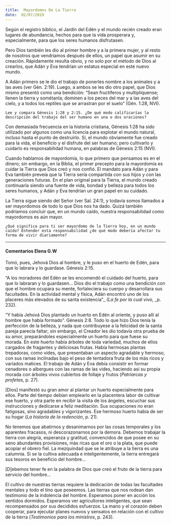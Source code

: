```yaml
---
title:  Mayordomos De La Tierra
date:  02/07/2019
---
```


Según el registro bíblico, el Jardín del Edén y el mundo recién creado eran lugares de abundancia, hechos para que la vida prosperara y, especialmente, para que los seres humanos disfrutasen.

Pero Dios también les dio al primer hombre y a la primera mujer, y al resto de nosotros que vendríamos después de ellos, un papel que asumir en su creación. Rápidamente resulta obvio, y no solo por el método de Dios al crearlos, que Adán y Eva tendrían un estatus especial en este nuevo mundo.

A Adán primero se le dio el trabajo de ponerles nombre a los animales y a las aves (ver Gén. 2:19). Luego, a ambos se les dio otro papel, que Dios mismo presentó como una bendición: “Sean fructíferos y multiplíquense; llenen la tierra y sométanla; dominen a los peces del mar y a las aves del cielo, y a todos los reptiles que se arrastran por el suelo” (Gén. 1:28, NVI).

`Lee y compara Génesis 1:28 y 2:15. ¿De qué modo calificarías la descripción del trabajo del ser humano en una o dos oraciones?`

Con demasiada frecuencia en la historia cristiana, Génesis 1:28 ha sido utilizado por algunos como una licencia para explotar el mundo natural, incluso hasta el punto de destruirlo. Sí, el mundo obviamente fue creado para la vida, el beneficio y el disfrute del ser humano; pero cultivarlo y cuidarlo es responsabilidad humana, en palabras de Génesis 2:15 (NVI).

Cuando hablamos de mayordomía, lo que primero que pensamos es en el dinero; sin embargo, en la Biblia, el primer precepto para la mayordomía es cuidar la Tierra que Dios creó y nos confió. El mandato para Adán y para Eva también preveía que la Tierra sería compartida con sus hijos y con las generaciones futuras. En el plan original para la Tierra, el mundo creado continuaría siendo una fuente de vida, bondad y belleza para todos los seres humanos, y Adán y Eva tendrían un gran papel en su cuidado.

La Tierra sigue siendo del Señor (ver Sal. 24:1), y todavía somos llamados a ser mayordomos de todo lo que Dios nos ha dado. Quizá también podríamos concluir que, en un mundo caído, nuestra responsabilidad como mayordomos es aún mayor.

`¿Qué significa para ti ser mayordomo de la Tierra hoy, en un mundo caído? Entender esta responsabilidad ¿de qué modo debería afectar tu forma de vivir diariamente?`

---

#### Comentarios Elena G.W

Tomó, pues, Jehová Dios al hombre, y le puso en el huerto de Edén, para que lo labrara y lo guardase. Génesis 2:15.

“A los moradores del Edén se les encomendó el cuidado del huerto, para que lo labraran y lo guardasen… Dios dio el trabajo como una bendición con que el hombre ocupara su mente, fortaleciera su cuerpo y desarrollara sus facultades. En la actividad mental y física, Adán encontró uno de los placeres más elevados de su santa existencia”_ _(_La fe por la cual vivo_,_ _p. 232).

“Y había Jehová Dios plantado un huerto en Edén al oriente, y puso allí al hombre que había formado”. Génesis 2:8. Todo lo que hizo Dios tenía la perfección de la belleza, y nada que contribuyese a la felicidad de la santa pareja parecía faltar; sin embargo, el Creador les dio todavía otra prueba de su amor, preparándoles especialmente un huerto para que fuese su morada. En este huerto había árboles de toda variedad, muchos de ellos cargados de fragantes y deliciosas frutas. Había hermosas plantas trepadoras, como vides, que presentaban un aspecto agradable y hermoso, con sus ramas inclinadas bajo el peso de tentadora fruta de los más ricos y variados matices. El trabajo de Adán y Eva debía consistir en formar cenadores o albergues con las ramas de las vides, haciendo así su propia morada con árboles vivos cubiertos de follaje y frutos (_Patriarcas y profetas_, p. 27).

[Dios] manifestó su gran amor al plantar un huerto especialmente para ellos. Parte del tiempo debían emplearlo en la placentera labor de cultivar ese huerto, y otra parte en recibir la visita de los ángeles, escuchar sus instrucciones y dedicarse a feliz meditación. Sus ocupaciones no eran fatigosas, sino agradables y vigorizantes. Ese hermoso huerto había de ser su hogar (_La historia de la redención_, p. 21).

No tenemos que abatirnos y desanimarnos por las cosas temporales y los aparentes fracasos, ni descorazonarnos por la demora. Debemos trabajar la tierra con alegría, esperanza y gratitud, convencidos de que posee en su seno abundantes provisiones, más ricas que el oro o la plata, que puede acopiar el obrero fiel. La mezquindad que se le atribuye a la tierra es una calumnia. Si se la cultiva adecuada e inteligentemente, la tierra entregará sus tesoros en beneficio del hombre…

[D]ebemos tener fe en la palabra de Dios que creó el fruto de la tierra para servicio del hombre…

El cultivo de nuestras tierras requiere la dedicación de todas las facultades mentales y todo el tino que poseemos. Las tierras que nos rodean dan testimonio de la indolencia del hombre. Esperamos poner en acción los sentidos dormidos. Esperamos ver agricultores inteligentes, que sean recompensados por sus decididos esfuerzos. La mano y el corazón deben cooperar, para ejecutar planes nuevos y sensatos en relación con el cultivo de la tierra (_Testimonios para los ministros_, p. 243).